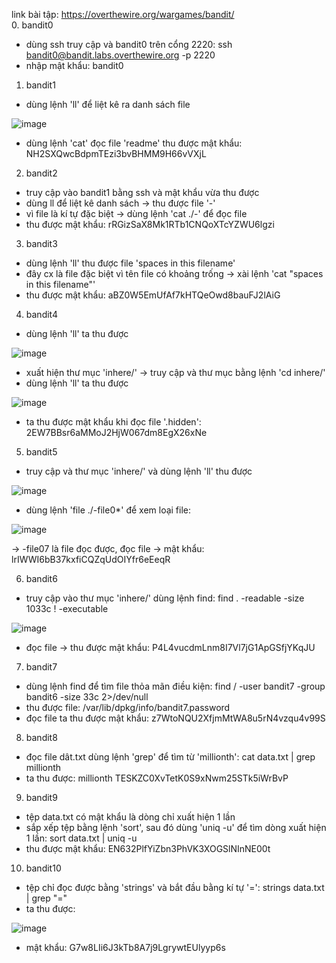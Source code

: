 link bài tập: https://overthewire.org/wargames/bandit/<br>
0. bandit0
- dùng ssh truy cập và bandit0 trên cổng 2220: ssh bandit0@bandit.labs.overthewire.org -p 2220
- nhập mật khẩu: bandit0

1. bandit1
- dùng lệnh 'll' để liệt kê ra danh sách file<br>

![image](https://github.com/chaumoon/CEH/assets/127403046/d1682eae-d2ca-45c0-bae0-445af1b7b0ee)<br>

- dùng lệnh 'cat' đọc file 'readme' thu được mật khẩu: NH2SXQwcBdpmTEzi3bvBHMM9H66vVXjL<br>

2. bandit2
- truy cập vào bandit1 bằng ssh và mật khẩu vừa thu được
- dùng ll để liệt kê danh sách -> thu được file '-'
- vì file là kí tự đặc biệt -> dùng lệnh 'cat ./-' để đọc file
- thu được mật khẩu: rRGizSaX8Mk1RTb1CNQoXTcYZWU6lgzi<br>

3. bandit3
- dùng lệnh 'll' thu được file 'spaces in this filename'
- đây cx là file đặc biệt vì tên file có khoảng trống -> xài lệnh 'cat "spaces in this filename"'
- thu được mật khẩu: aBZ0W5EmUfAf7kHTQeOwd8bauFJ2lAiG<br>

4. bandit4
- dùng lệnh 'll' ta thu được <br>

![image](https://github.com/chaumoon/CEH/assets/127403046/6f6d734e-4b2f-4547-90bf-1d8a2134de05)<br>

- xuất hiện thư mục 'inhere/' -> truy cập và thư mục bằng lệnh 'cd inhere/'
- dùng lệnh 'll' ta thu được<br>

![image](https://github.com/chaumoon/CEH/assets/127403046/2399984b-897c-40bd-ac96-e572d6f59581)<br>

- ta thu được mật khẩu khi đọc file '.hidden': 2EW7BBsr6aMMoJ2HjW067dm8EgX26xNe<br>

5. bandit5
- truy cập và thư mục 'inhere/' và dùng lệnh 'll' thu được <br>

![image](https://github.com/chaumoon/CEH/assets/127403046/2d10db5b-51da-4764-a5ac-207d86eab035)<br>

- dùng lệnh 'file ./-file0*' để xem loại file:<br>

![image](https://github.com/chaumoon/CEH/assets/127403046/8e157188-f79e-4915-bf9f-e8951e1b3803)<br>

-> -file07 là file đọc được, đọc file -> mật khẩu: lrIWWI6bB37kxfiCQZqUdOIYfr6eEeqR

6. bandit6
- truy cập vào thư mục 'inhere/' dùng lệnh find: find . -readable -size 1033c ! -executable<br>

![image](https://github.com/chaumoon/CEH/assets/127403046/80d2e695-5ae1-4f88-a997-441a64494fc9)<br>

- đọc file -> thu được mật khẩu: P4L4vucdmLnm8I7Vl7jG1ApGSfjYKqJU

7. bandit7
- dùng lệnh find để tìm file thỏa mãn điều kiện: find / -user bandit7 -group bandit6 -size 33c 2>/dev/null
- thu được file: /var/lib/dpkg/info/bandit7.password
- đọc file ta thu được mật khẩu: z7WtoNQU2XfjmMtWA8u5rN4vzqu4v99S<br>

8. bandit8
- đọc file dât.txt dùng lệnh 'grep' để tìm từ 'millionth': cat data.txt | grep millionth
- ta thu được: millionth       TESKZC0XvTetK0S9xNwm25STk5iWrBvP<br>

9. bandit9
- tệp data.txt có mật khẩu là dòng chỉ xuất hiện 1 lần
- sắp xếp tệp bằng lệnh 'sort', sau đó dùng 'uniq -u' để tìm dòng xuất hiện 1 lần: sort data.txt | uniq -u
- thu được mật khẩu: EN632PlfYiZbn3PhVK3XOGSlNInNE00t<br>

10. bandit10
- tệp chỉ đọc được bằng 'strings' và bắt đầu bằng kí tự '=': strings data.txt | grep "="
- ta thu được: <br>

![image](https://github.com/chaumoon/CEH/assets/127403046/aed2c734-9258-4b28-a8e1-b8751a6480a6)<br>

- mật khẩu: G7w8LIi6J3kTb8A7j9LgrywtEUlyyp6s
